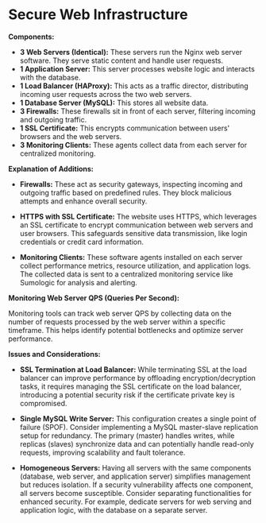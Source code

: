 # Secure Web Infrastructure

**Components:**

* **3 Web Servers (Identical):** These servers run the Nginx web server software. They serve static content and handle user requests.
* **1 Application Server:** This server  processes website logic and interacts with the database.
* **1 Load Balancer (HAProxy):** This acts as a traffic director, distributing incoming user requests across the two web servers.
* **1 Database Server (MySQL):** This stores all website data.
* **3 Firewalls:** These firewalls sit in front of each server, filtering incoming and outgoing traffic.
* **1 SSL Certificate:** This encrypts communication between users' browsers and the web servers.
* **3 Monitoring Clients:** These agents collect data from each server for centralized monitoring.

**Explanation of Additions:**

* **Firewalls:**  These act as security gateways, inspecting incoming and outgoing traffic based on predefined rules. They block malicious attempts and enhance overall security.

* **HTTPS with SSL Certificate:**  The website uses HTTPS, which leverages an SSL certificate to encrypt communication between web servers and user browsers. This safeguards sensitive data transmission, like login credentials or credit card information.

* **Monitoring Clients:**  These software agents installed on each server collect performance metrics, resource utilization, and application logs. The collected data is sent to a centralized monitoring service like Sumologic for analysis and alerting.

**Monitoring Web Server QPS (Queries Per Second):**

Monitoring tools can track web server QPS by collecting data on the number of requests processed by the web server within a specific timeframe. This helps identify potential bottlenecks and optimize server performance.

**Issues and Considerations:**

* **SSL Termination at Load Balancer:**  While terminating SSL at the load balancer can improve performance by offloading encryption/decryption tasks, it requires managing the SSL certificate on the load balancer, introducing a potential security risk if the certificate private key is compromised. 

* **Single MySQL Write Server:**  This configuration creates a single point of failure (SPOF).  Consider implementing a MySQL master-slave replication setup for redundancy. The primary (master) handles writes, while replicas (slaves) synchronize data and can potentially handle read-only requests, improving scalability and fault tolerance.

* **Homogeneous Servers:**  Having all servers with the same components (database, web server, and application server) simplifies management but reduces isolation. If a security vulnerability affects one component, all servers become susceptible. Consider separating functionalities for enhanced security.  For example, dedicate servers for web serving and application logic, with the database on a separate server.

